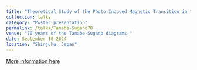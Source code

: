 ```yaml
---
title: "Theoretical Study of the Photo-Induced Magnetic Transition in the Kondo Lattice Model"
collection: talks
category: "Poster presentation"
permalink: /talks/Tanabe-Sugano70
venue: "70 years of the Tanabe-Sugano diagrams,"
date: September 10 2024
location: "Shinjuku, Japan"
---
```


[More information here](https://sites.google.com/view/70years-of-tanabe-sugano/home)
